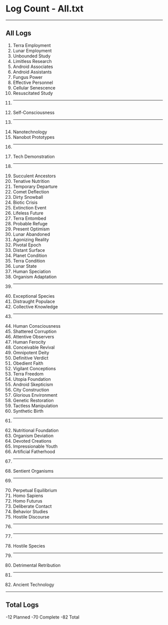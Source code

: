 
# Log Count - All.txt
--------------------
All Logs
--------------------
01) Terra Employment
01) Lunar Employment
02) Unbounded Study
02) Limitless Research
03) Android Associates
03) Android Assistants
04) Fungus Power
04) Effective Personnel
05) Cellular Senescence 
05) Resuscitated Study
06) ----
06) Self-Consciousness
07) ----
07) Nanotechnology
08) Nanobot Prototypes
08) ----
09) Tech Demonstration
09) ----
10) Succulent Ancestors
10) Tenative Nutrition
11) Temporary Departure
11) Comet Deflection
12) Dirty Snowball
12) Biotic Crisis
13) Extinction Event
13) Lifeless Future
14) Terra Entombed
14) Probable Refuge
15) Present Optimism
15) Lunar Abandoned
16) Agonizing Reality
16) Pivotal Epoch
17) Distant Surface
17) Planet Condition
18) Terra Condition
18) Lunar State
19) Human Speciation
19) Organism Adaptation
20) ----
20) Exceptional Species
21) Distraught Populace
21) Collective Knowledge
22) ----
22) Human Consciousness
23) Shattered Corruption
23) Attentive Observers
24) Human Ferocity
24) Conceivable Revival
25) Omnipotent Deity
25) Definitive Verdict
26) Obedient Faith
26) Vigilant Conceptions
27) Terra Freedom
27) Utopia Foundation
28) Android Skepticism 
28) City Construction
29) Glorious Environment
29) Genetic Restoration
30) Tactless Manipulation
30) Synthetic Birth
31) ----
31) Nutritional Foundation
32) Organism Deviation
32) Devoted Creations
33) Impressionable Youth
33) Artificial Fatherhood
34) ----
34) Sentient Organisms
35) ----
35) Perpetual Equilibrium
36) Homo Sapiens
36) Homo Futurus
37) Deliberate Contact
37) Behavior Studies
38) Hostile Discourse
38) ----
39) ----
39) Hostile Species
40) ----
40) Detrimental Retribution
41) ----
41) Ancient Technology

--------------------
Total Logs
--------------------
-12 Planned
-70 Complete
-82 Total
















